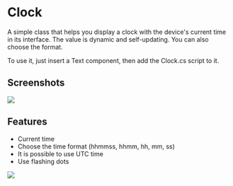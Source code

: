 
# Clock

A simple class that helps you display a clock with the device's current time in its interface. The value is dynamic and self-updating. You can also choose the format.

To use it, just insert a Text component, then add the Clock.cs script to it.


## Screenshots

<img src="../master/Screenshot/image-1.png">

  
## Features

- Current time
- Choose the time format (hhmmss, hhmm, hh, mm, ss)
- It is possible to use UTC time
- Use flashing dots

<img src="../master/Screenshot/image-2.png">



  